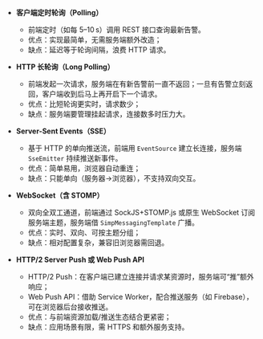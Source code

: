 - **客户端定时轮询（Polling）**
    
    - 前端定时（如每 5–10 s）调用 REST 接口查询最新告警。
    - 优点：实现最简单，无需服务端额外改造；
    - 缺点：延迟等于轮询间隔，浪费 HTTP 请求。
        
- **HTTP 长轮询（Long Polling）**
    
    - 前端发起一次请求，服务端在有新告警前一直不返回；一旦有告警立刻返回，客户端收到后马上再开启下一个请求。
    - 优点：比短轮询更实时，请求数少；
    - 缺点：服务端要管理挂起请求，连接数多时压力大。
        
- **Server-Sent Events（SSE）**
    
    - 基于 HTTP 的单向推送流，前端用 `EventSource` 建立长连接，服务端 `SseEmitter` 持续推送新事件。
    - 优点：简单易用，浏览器自动重连；
    - 缺点：只能单向（服务器→浏览器），不支持双向交互。
        
- **WebSocket（含 STOMP）**
    
    - 双向全双工通道，前端通过 SockJS+STOMP.js 或原生 WebSocket 订阅服务端主题，服务端借 `SimpMessagingTemplate` 广播。
    - 优点：实时、双向、可按主题分组；
    - 缺点：相对配置复杂，兼容旧浏览器需回退。
        
- **HTTP/2 Server Push 或 Web Push API**
    
    - HTTP/2 Push：在客户端已建立连接并请求某资源时，服务端可“推”额外响应；
    - Web Push API：借助 Service Worker，配合推送服务（如 Firebase），可在浏览器后台接收推送。
    - 优点：与前端资源加载/推送生态结合更紧密；
    - 缺点：应用场景有限，需 HTTPS 和额外服务支持。